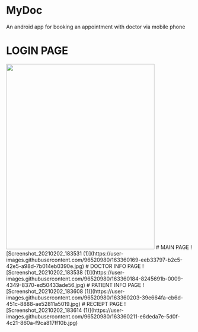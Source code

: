 # MyDoc
An android app for booking an appointment with doctor via mobile phone
# LOGIN PAGE
<img src = "https://user-images.githubusercontent.com/96520980/163360147-4ef48c2e-a643-4c97-925d-de355c5391cc.jpg" width = "400" height = "500"/>
# MAIN PAGE
![Screenshot_20210202_183531 (1)](https://user-images.githubusercontent.com/96520980/163360169-eeb33797-b2c5-42e5-a98d-7b014eb0390e.jpg)
# DOCTOR INFO PAGE
![Screenshot_20210202_183538 (1)](https://user-images.githubusercontent.com/96520980/163360184-8245691b-0009-4349-8370-ed50433ade56.jpg)
# PATIENT INFO PAGE
![Screenshot_20210202_183608 (1)](https://user-images.githubusercontent.com/96520980/163360203-39e664fa-cb6d-451c-8888-ae52811a5019.jpg)
# RECIEPT PAGE
![Screenshot_20210202_183614 (1)](https://user-images.githubusercontent.com/96520980/163360211-e6deda7e-5d0f-4c21-860a-f9ca817ff10b.jpg)
